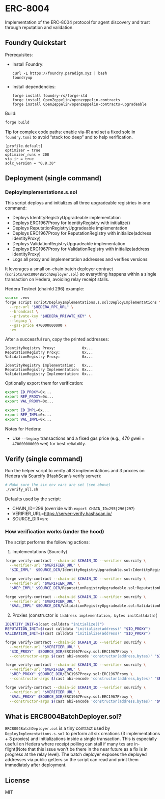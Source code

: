 # ERC-8004

Implementation of the ERC-8004 protocol for agent discovery and trust through reputation and validation.

## Foundry Quickstart

Prerequisites:

- Install Foundry:
  ```
  curl -L https://foundry.paradigm.xyz | bash
  foundryup
  ```
- Install dependencies:
  ```
  forge install foundry-rs/forge-std
  forge install OpenZeppelin/openzeppelin-contracts
  forge install OpenZeppelin/openzeppelin-contracts-upgradeable
  ```

Build:

```bash
forge build
```

Tip for complex code paths: enable via-IR and set a fixed solc in `foundry.toml` to avoid “stack too deep” and to help verification.

```
[profile.default]
optimizer = true
optimizer_runs = 200
via_ir = true
solc_version = "0.8.30"
```

## Deployment (single command)

### DeployImplementations.s.sol

This script deploys and initializes all three upgradeable registries in one command:

- Deploys IdentityRegistryUpgradeable implementation
- Deploys ERC1967Proxy for IdentityRegistry with initialize()
- Deploys ReputationRegistryUpgradeable implementation
- Deploys ERC1967Proxy for ReputationRegistry with initialize(address identityProxy)
- Deploys ValidationRegistryUpgradeable implementation
- Deploys ERC1967Proxy for ValidationRegistry with initialize(address identityProxy)
- Logs all proxy and implementation addresses and verifies versions

It leverages a small on-chain batch deployer contract (`scripts/ERC8004BatchDeployer.sol`) so everything happens within a single transaction on Hedera, avoiding relay receipt stalls.

Hedera Testnet (chainId 296) example:

```bash
source .env
forge script script/DeployImplementations.s.sol:DeployImplementations \
  --rpc-url "$HEDERA_RPC_URL" \
  --broadcast \
  --private-key "$HEDERA_PRIVATE_KEY" \
  --legacy \
  --gas-price 470000000000 \
  -vv
```

After a successful run, copy the printed addresses:

```text
IdentityRegistry Proxy:            0x...
ReputationRegistry Proxy:          0x...
ValidationRegistry Proxy:          0x...

IdentityRegistry Implementation:   0x...
ReputationRegistry Implementation: 0x...
ValidationRegistry Implementation: 0x...
```

Optionally export them for verification:

```bash
export ID_PROXY=0x...
export REP_PROXY=0x...
export VAL_PROXY=0x...

export ID_IMPL=0x...
export REP_IMPL=0x...
export VAL_IMPL=0x...
```

Notes for Hedera:

- Use `--legacy` transactions and a fixed gas price (e.g., 470 gwei = `470000000000` wei) for best reliability.

## Verify (single command)

Run the helper script to verify all 3 implementations and 3 proxies on Hedera via Sourcify (HashScan’s verify server):

```bash
# Make sure the six env vars are set (see above)
./verify_all.sh
```

Defaults used by the script:

- CHAIN_ID=296 (override with `export CHAIN_ID=295|296|297`)
- VERIFIER_URL=https://server-verify.hashscan.io/
- SOURCE_DIR=src

### How verification works (under the hood)

The script performs the following actions:

1. Implementations (Sourcify)

```bash
forge verify-contract --chain-id $CHAIN_ID --verifier sourcify \
  --verifier-url "$VERIFIER_URL" \
  "$ID_IMPL"  $SOURCE_DIR/IdentityRegistryUpgradeable.sol:IdentityRegistryUpgradeable

forge verify-contract --chain-id $CHAIN_ID --verifier sourcify \
  --verifier-url "$VERIFIER_URL" \
  "$REP_IMPL" $SOURCE_DIR/ReputationRegistryUpgradeable.sol:ReputationRegistryUpgradeable

forge verify-contract --chain-id $CHAIN_ID --verifier sourcify \
  --verifier-url "$VERIFIER_URL" \
  "$VAL_IMPL" $SOURCE_DIR/ValidationRegistryUpgradeable.sol:ValidationRegistryUpgradeable
```

2. Proxies (constructor is `(address implementation, bytes initCalldata)`)

```bash
IDENTITY_INIT=$(cast calldata "initialize()")
REPUTATION_INIT=$(cast calldata "initialize(address)" "$ID_PROXY")
VALIDATION_INIT=$(cast calldata "initialize(address)" "$ID_PROXY")

forge verify-contract --chain-id $CHAIN_ID --verifier sourcify \
  --verifier-url "$VERIFIER_URL" \
  "$ID_PROXY"  $SOURCE_DIR/ERC1967Proxy.sol:ERC1967Proxy \
  --constructor-args $(cast abi-encode 'constructor(address,bytes)' "$ID_IMPL"  "$IDENTITY_INIT")

forge verify-contract --chain-id $CHAIN_ID --verifier sourcify \
  --verifier-url "$VERIFIER_URL" \
  "$REP_PROXY" $SOURCE_DIR/ERC1967Proxy.sol:ERC1967Proxy \
  --constructor-args $(cast abi-encode 'constructor(address,bytes)' "$REP_IMPL" "$REPUTATION_INIT")

forge verify-contract --chain-id $CHAIN_ID --verifier sourcify \
  --verifier-url "$VERIFIER_URL" \
  "$VAL_PROXY" $SOURCE_DIR/ERC1967Proxy.sol:ERC1967Proxy \
  --constructor-args $(cast abi-encode 'constructor(address,bytes)' "$VAL_IMPL" "$VALIDATION_INIT")
```

## What is ERC8004BatchDeployer.sol?

`ERC8004BatchDeployer.sol` is a tiny contract used by `DeployImplementations.s.sol` to perform all six creations (3 implementations + 3 proxies) and initializations inside a single transaction. This is especially useful on Hedera where receipt polling can stall if many txs are in-flight(Note that this issue won't be there in the near future as a fix is in progress at the relay level). The batch deployer exposes the deployed addresses via public getters so the script can read and print them immediately after deployment.

## License

MIT
